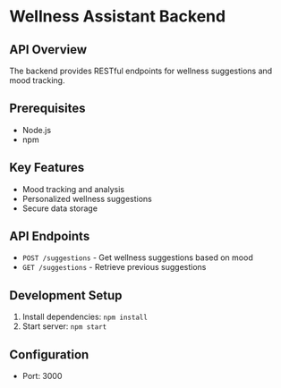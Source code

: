 # Wellness Assistant Backend

## API Overview

The backend provides RESTful endpoints for wellness suggestions and mood tracking.

## Prerequisites

- Node.js
- npm

## Key Features
- Mood tracking and analysis
- Personalized wellness suggestions
- Secure data storage

## API Endpoints
- `POST /suggestions` - Get wellness suggestions based on mood
- `GET /suggestions` - Retrieve previous suggestions

## Development Setup
1. Install dependencies: `npm install`
2. Start server: `npm start`

## Configuration
- Port: 3000